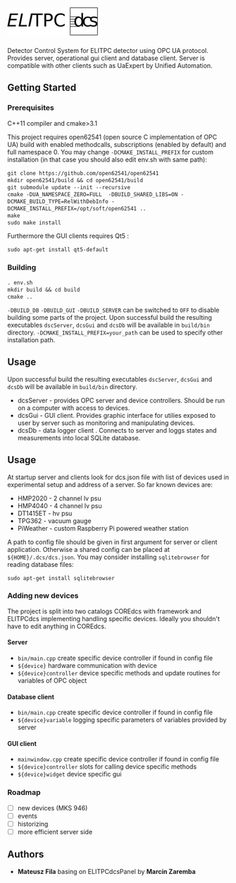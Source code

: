 # ![ELITPCS dcs](docs/img/dcs_logo.png "ELITPC dcs")

Detector Control System for ELITPC detector using OPC UA protocol.
Provides server, operational gui client and database client. Server is
compatible with other clients such as UaExpert by Unified Automation.

## Getting Started

### Prerequisites
C++11 compiler and cmake>3.1

This project requires open62541 (open source C implementation of OPC UA)
build with enabled methodcalls, subscriptions (enabled by default) and full namespace 0. You may change `-DCMAKE_INSTALL_PREFIX` for custom installation (in that case you should also edit env.sh with same path):
```
git clone https://github.com/open62541/open62541
mkdir open62541/build && cd open62541/build
git submodule update --init --recursive
cmake -DUA_NAMESPACE_ZERO=FULL  -DBUILD_SHARED_LIBS=ON -DCMAKE_BUILD_TYPE=RelWithDebInfo -DCMAKE_INSTALL_PREFIX=/opt/soft/open62541 ..
make
sudo make install
```
Furthermore the GUI clients requires Qt5 :
```
sudo apt-get install qt5-default
```
### Building
```
. env.sh
mkdir build && cd build
cmake ..
```

`-DBUILD_DB` `-DBUILD_GUI` `-DBUILD_SERVER`  can be switched to `OFF` to disable building some parts of the project.
Upon successful build the resulting executables `dscServer`, `dcsGui` and `dcsDb` will be available in `build/bin` directory.
`-DCMAKE_INSTALL_PREFIX=your_path` can be used to specify other installation path.

## Usage
Upon successful build the resulting executables `dscServer`, `dcsGui` and `dcsDb` will be available in `build/bin` directory.
* dcsServer - provides OPC server and device controllers. Should be run on a computer with access to devices.
* dcsGui - GUI client. Provides graphic interface for utilies exposed to user by server such as monitoring and manipulating devices.
* dcsDb - data logger client . Connects to server and loggs states and measurements into local SQLite database.

## Usage

At startup server and clients look for dcs.json file with list of
devices used in experimental setup and address of a server. So far known devices are:
* HMP2020 - 2 channel lv psu
* HMP4040 - 4 channel lv psu
* DT1415ET - hv psu
* TPG362 - vacuum gauge
* PiWeather - custom Raspberry Pi powered weather station

A path to config file should be given in first argument for server or client application. Otherwise a shared config can be placed at `${HOME}/.dcs/dcs.json`.
You may consider installing `sqlitebrowser` for reading database files:
```
sudo apt-get install sqlitebrowser
```

### Adding new devices
The project is split into two catalogs COREdcs with framework and ELITPCdcs implementing handling specific devices. Ideally you shouldn't have to edit anything in COREdcs.
#### Server
* `bin/main.cpp` create specific device controller if found in config file
* `${device}` hardware communication with device
* `${device}controller`  device specific methods and update routines for
variables of OPC object
#### Database client
* `bin/main.cpp` create specific device controller if found in config file
* `${device}variable` logging specific parameters of variables provided by server
#### GUI client
* `mainwindow.cpp` create specific device controller if found in config file
* `${device}controller` slots for calling device specific methods
* `${device}widget` device specific gui
### Roadmap
- [ ] new devices (MKS 946) 
- [ ] events
- [ ] historizing
- [ ] more efficient server side
## Authors
* __Mateusz Fila__ basing on ELITPCdcsPanel by __Marcin Zaremba__